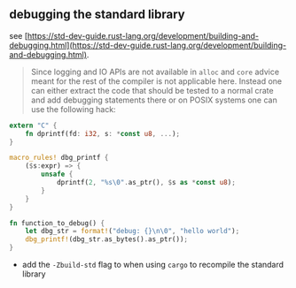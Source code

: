 ## debugging the standard library
see [https://std-dev-guide.rust-lang.org/development/building-and-debugging.html](https://std-dev-guide.rust-lang.org/development/building-and-debugging.html).
> Since logging and IO APIs are not available in `alloc` and `core` advice meant for the rest of the compiler is not applicable here.
> Instead one can either extract the code that should be tested to a normal crate and add debugging statements there or on POSIX systems one can use the following hack:
```rs
extern "C" {
	fn dprintf(fd: i32, s: *const u8, ...);
}

macro_rules! dbg_printf {
	($s:expr) => {
		unsafe {
			dprintf(2, "%s\0".as_ptr(), $s as *const u8);
		}
	}
}

fn function_to_debug() {
	let dbg_str = format!("debug: {}\n\0", "hello world");
	dbg_printf!(dbg_str.as_bytes().as_ptr());
}
```
- add the `-Zbuild-std` flag to when using `cargo` to recompile the standard library
